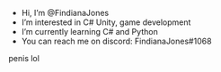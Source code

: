 - Hi, I’m @FindianaJones
- I’m interested in C# Unity, game development 
- I’m currently learning C# and Python
- You can reach me on discord: FindianaJones#1068

penis lol

<!---
FindianaJones/FindianaJones is a ✨ special ✨ repository because its `README.md` (this file) appears on your GitHub profile.
You can click the Preview link to take a look at your changes.
--->
